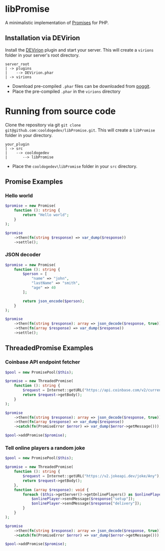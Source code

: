 # libPromise

A minimalistic implementation of [Promises](https://en.wikipedia.org/wiki/Futures_and_promises) for PHP.

## Installation via DEVirion

Install the [DEVirion](https://poggit.pmmp.io/ci/poggit/devirion/DEVirion) plugin and start your server. This will create a `virions` folder in your server's root directory.

```
server_root
| -> plugins
|    --> DEVirion.phar
| -> virions
```

- Download pre-compiled `.phar` files can be downloaded from [poggit](https://poggit.pmmp.io/ci/cooldogedev/libPromise/libPromise).
- Place the pre-compiled `.phar` in the `virions` directory

# Running from source code

Clone the repository via git `git clone git@github.com:cooldogedev/libPromise.git`. This will create a `libPromise` folder in your directory.

```
your_plugin
| -> src
|    --> cooldogedev
|       --> libPromise
```

- Place the `cooldogedev\libPromise` folder in your `src` directory.

## Promise Examples

### Hello world

```php
$promise = new Promise(
    function (): string {
        return "Hello world";
    }
);

$promise
    ->then(fn(string $response) => var_dump($response))
    ->settle();
```

### JSON decoder

```php
$promise = new Promise(
    function (): string {
        $person = [
            "name" => "john",
            "lastName" => "smith",
            "age" => 40
        ];

        return json_encode($person);
    }
);

$promise
    ->then(fn(string $response): array => json_decode($response, true))
    ->then(fn(array $response) => var_dump($response))
    ->settle();
```

## ThreadedPromise Examples

### Coinbase API endpoint fetcher

```php
$pool = new PromisePool($this);

$promise = new ThreadedPromise(
    function (): string {
        $request = Internet::getURL("https://api.coinbase.com/v2/currencies");
        return $request->getBody();
    }
);

$promise
    ->then(fn(string $response): array => json_decode($response, true))
    ->then(fn(array $response) => var_dump($response))
    ->catch(fn(PromiseError $error) => var_dump($error->getMessage()));

$pool->addPromise($promise);
```

### Tell online players a random joke

```php
$pool = new PromisePool($this);

$promise = new ThreadedPromise(
    function (): string {
        $request = Internet::getURL("https://v2.jokeapi.dev/joke/Any");
        return $request->getBody();
    },
    function (array $response): void {
        foreach ($this->getServer()->getOnlinePlayers() as $onlinePlayer) {
            $onlinePlayer->sendMessage($response["setup"]);
            $onlinePlayer->sendMessage($response["delivery"]);
        }
    }
);

$promise
    ->then(fn(string $response): array => json_decode($response, true))
    ->catch(fn(PromiseError $error) => var_dump($error->getMessage()));

$pool->addPromise($promise);
```
